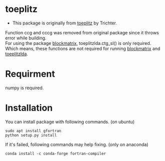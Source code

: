 # toeplitz

- This package is originally from [toeplitz](https://github.com/trichter/toeplitz) by Trichter.  


Function ccg and cccg was removed from original package since it throws error while building.  
For using the package [blockmatrix](https://github.com/jsosulski/blockmatrix), toeplitzlda.ctg_sl() is only required. Which means, these functions are not required for running [blockmatrix](https://github.com/jsosulski/blockmatrix) and [toeplitzlda](https://github.com/jsosulski/toeplitzlda).

# Requirment
numpy is required.

# Installation
You can install package with following commands. (on ubuntu)

```
sudo apt install gfortran
python setup.py install
```

If it's failed, following commands may help fixing. (only on anaconda)
```
conda install -c conda-forge fortran-compiler
```
